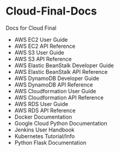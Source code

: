 # Cloud-Final-Docs
Docs for Cloud Final

* AWS EC2 User Guide
* AWS EC2 API Reference
* AWS S3 User Guide
* AWS S3 API Reference
* AWS Elastic BeanStalk Developer Guide
* AWS Elastic BeanStalk API Reference
* AWS DynamoDB Developer Guide
* AWS DynamoDB API Reference
* AWS Cloudformation User Guide
* AWS Cloudformation API Reference
* AWS RDS User Guide
* AWS RDS API Reference		
* Docker Documentation
* Google Cloud Python Documentation
* Jenkins User Handbook
* Kubernetes Tutorial/Info
* Python Flask Documentation